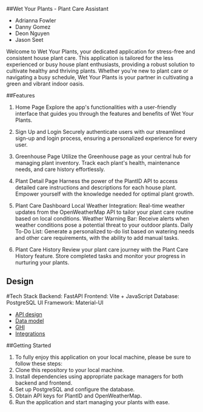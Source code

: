 ##Wet Your Plants - Plant Care Assistant

- Adrianna Fowler
- Danny Gomez
- Deon Nguyen
- Jason Seet

Welcome to Wet Your Plants, your dedicated application for stress-free and consistent house plant care. This application is tailored for the less experienced or busy house plant enthusiasts, providing a robust solution to cultivate healthy and thriving plants. Whether you're new to plant care or navigating a busy schedule, Wet Your Plants is your partner in cultivating a green and vibrant indoor oasis.

##Features

1. Home Page
Explore the app's functionalities with a user-friendly interface that guides you through the features and benefits of Wet Your Plants.

2. Sign Up and Login
Securely authenticate users with our streamlined sign-up and login process, ensuring a personalized experience for every user.

3. Greenhouse Page
Utilize the Greenhouse page as your central hub for managing plant inventory. Track each plant's health, maintenance needs, and care history effortlessly.

4. Plant Detail Page
Harness the power of the PlantID API to access detailed care instructions and descriptions for each house plant. Empower yourself with the knowledge needed for optimal plant growth.

5. Plant Care Dashboard
Local Weather Integration: Real-time weather updates from the OpenWeatherMap API to tailor your plant care routine based on local conditions.
Weather Warning Bar: Receive alerts when weather conditions pose a potential threat to your outdoor plants.
Daily To-Do List: Generate a personalized to-do list based on watering needs and other care requirements, with the ability to add manual tasks.

6. Plant Care History
Review your plant care journey with the Plant Care History feature. Store completed tasks and monitor your progress in nurturing your plants.

## Design

#Tech Stack
Backend: FastAPI
Frontend: Vite + JavaScript
Database: PostgreSQL
UI Framework: Material-UI

- [API design](docs/apis.md)
- [Data model](docs/data-model.md)
- [GHI](docs/ghi.md)
- [Integrations](docs/integrations.md)

##Getting Started

1. To fully enjoy this application on your local machine, please be sure to follow these steps:
2. Clone this repository to your local machine.
3. Install dependencies using appropriate package managers for both backend and frontend.
4. Set up PostgreSQL and configure the database.
5. Obtain API keys for PlantID and OpenWeatherMap.
6. Run the application and start managing your plants with ease.

